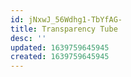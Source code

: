 ```yaml
---
id: jNxwJ_56Wdhg1-TbYfAG-
title: Transparency Tube
desc: ''
updated: 1639759645945
created: 1639759645945
---
```


